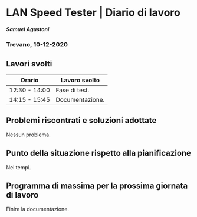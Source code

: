 # LAN Speed Tester | Diario di lavoro

##### Samuel Agustoni

### Trevano, 10-12-2020

## Lavori svolti

| Orario | Lavoro svolto |
| ------ | ----------- |
| 12:30 - 14:00  | Fase di test. |
| 14:15 - 15:45  | Documentazione. |

## Problemi riscontrati e soluzioni adottate
Nessun problema.
## Punto della situazione rispetto alla pianificazione
Nei tempi.
## Programma di massima per la prossima giornata di lavoro
Finire la documentazione.